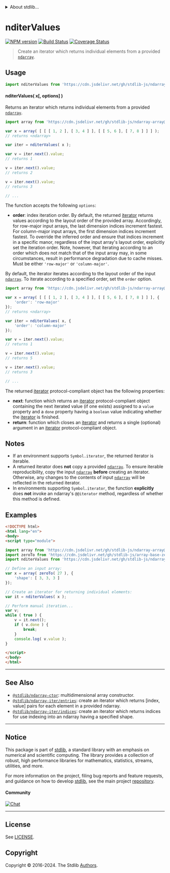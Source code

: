 <!--

@license Apache-2.0

Copyright (c) 2023 The Stdlib Authors.

Licensed under the Apache License, Version 2.0 (the "License");
you may not use this file except in compliance with the License.
You may obtain a copy of the License at

   http://www.apache.org/licenses/LICENSE-2.0

Unless required by applicable law or agreed to in writing, software
distributed under the License is distributed on an "AS IS" BASIS,
WITHOUT WARRANTIES OR CONDITIONS OF ANY KIND, either express or implied.
See the License for the specific language governing permissions and
limitations under the License.

-->


<details>
  <summary>
    About stdlib...
  </summary>
  <p>We believe in a future in which the web is a preferred environment for numerical computation. To help realize this future, we've built stdlib. stdlib is a standard library, with an emphasis on numerical and scientific computation, written in JavaScript (and C) for execution in browsers and in Node.js.</p>
  <p>The library is fully decomposable, being architected in such a way that you can swap out and mix and match APIs and functionality to cater to your exact preferences and use cases.</p>
  <p>When you use stdlib, you can be absolutely certain that you are using the most thorough, rigorous, well-written, studied, documented, tested, measured, and high-quality code out there.</p>
  <p>To join us in bringing numerical computing to the web, get started by checking us out on <a href="https://github.com/stdlib-js/stdlib">GitHub</a>, and please consider <a href="https://opencollective.com/stdlib">financially supporting stdlib</a>. We greatly appreciate your continued support!</p>
</details>

# nditerValues

[![NPM version][npm-image]][npm-url] [![Build Status][test-image]][test-url] [![Coverage Status][coverage-image]][coverage-url] <!-- [![dependencies][dependencies-image]][dependencies-url] -->

> Create an iterator which returns individual elements from a provided [`ndarray`][@stdlib/ndarray/ctor].

<!-- Section to include introductory text. Make sure to keep an empty line after the intro `section` element and another before the `/section` close. -->

<section class="intro">

</section>

<!-- /.intro -->

<!-- Package usage documentation. -->



<section class="usage">

## Usage

```javascript
import nditerValues from 'https://cdn.jsdelivr.net/gh/stdlib-js/ndarray-iter-values@esm/index.mjs';
```

#### nditerValues( x\[, options] )

Returns an iterator which returns individual elements from a provided [`ndarray`][@stdlib/ndarray/ctor].

```javascript
import array from 'https://cdn.jsdelivr.net/gh/stdlib-js/ndarray-array@esm/index.mjs';

var x = array( [ [ [ 1, 2 ], [ 3, 4 ] ], [ [ 5, 6 ], [ 7, 8 ] ] ] );
// returns <ndarray>

var iter = nditerValues( x );

var v = iter.next().value;
// returns 1

v = iter.next().value;
// returns 2

v = iter.next().value;
// returns 3

// ...
```

The function accepts the following `options`:

-   **order**: index iteration order. By default, the returned [iterator][mdn-iterator-protocol] returns values according to the layout order of the provided array. Accordingly, for row-major input arrays, the last dimension indices increment fastest. For column-major input arrays, the first dimension indices increment fastest. To override the inferred order and ensure that indices increment in a specific manor, regardless of the input array's layout order, explicitly set the iteration order. Note, however, that iterating according to an order which does not match that of the input array may, in some circumstances, result in performance degradation due to cache misses. Must be either `'row-major'` or `'column-major'`.

By default, the iterator iterates according to the layout order of the input [`ndarray`][@stdlib/ndarray/ctor]. To iterate according to a specified order, set the `order` option.

```javascript
import array from 'https://cdn.jsdelivr.net/gh/stdlib-js/ndarray-array@esm/index.mjs';

var x = array( [ [ [ 1, 2 ], [ 3, 4 ] ], [ [ 5, 6 ], [ 7, 8 ] ] ], {
    'order': 'row-major'
});
// returns <ndarray>

var iter = nditerValues( x, {
    'order': 'column-major'
});

var v = iter.next().value;
// returns 1

v = iter.next().value;
// returns 5

v = iter.next().value;
// returns 3

// ...
```

The returned [iterator][mdn-iterator-protocol] protocol-compliant object has the following properties:

-   **next**: function which returns an [iterator][mdn-iterator-protocol] protocol-compliant object containing the next iterated value (if one exists) assigned to a `value` property and a `done` property having a `boolean` value indicating whether the [iterator][mdn-iterator-protocol] is finished.
-   **return**: function which closes an [iterator][mdn-iterator-protocol] and returns a single (optional) argument in an [iterator][mdn-iterator-protocol] protocol-compliant object.

</section>

<!-- /.usage -->

<!-- Package usage notes. Make sure to keep an empty line after the `section` element and another before the `/section` close. -->

<section class="notes">

## Notes

-   If an environment supports `Symbol.iterator`, the returned iterator is iterable.
-   A returned iterator does **not** copy a provided [`ndarray`][@stdlib/ndarray/ctor]. To ensure iterable reproducibility, copy the input [`ndarray`][@stdlib/ndarray/ctor] **before** creating an iterator. Otherwise, any changes to the contents of input [`ndarray`][@stdlib/ndarray/ctor] will be reflected in the returned iterator.
-   In environments supporting `Symbol.iterator`, the function **explicitly** does **not** invoke an ndarray's `@@iterator` method, regardless of whether this method is defined.

</section>

<!-- /.notes -->

<!-- Package usage examples. -->

<section class="examples">

## Examples

<!-- eslint no-undef: "error" -->

```html
<!DOCTYPE html>
<html lang="en">
<body>
<script type="module">

import array from 'https://cdn.jsdelivr.net/gh/stdlib-js/ndarray-array@esm/index.mjs';
import zeroTo from 'https://cdn.jsdelivr.net/gh/stdlib-js/array-base-zero-to@esm/index.mjs';
import nditerValues from 'https://cdn.jsdelivr.net/gh/stdlib-js/ndarray-iter-values@esm/index.mjs';

// Define an input array:
var x = array( zeroTo( 27 ), {
    'shape': [ 3, 3, 3 ]
});

// Create an iterator for returning individual elements:
var it = nditerValues( x );

// Perform manual iteration...
var v;
while ( true ) {
    v = it.next();
    if ( v.done ) {
        break;
    }
    console.log( v.value );
}

</script>
</body>
</html>
```

</section>

<!-- /.examples -->

<!-- Section to include cited references. If references are included, add a horizontal rule *before* the section. Make sure to keep an empty line after the `section` element and another before the `/section` close. -->

<section class="references">

</section>

<!-- /.references -->

<!-- Section for related `stdlib` packages. Do not manually edit this section, as it is automatically populated. -->

<section class="related">

* * *

## See Also

-   <span class="package-name">[`@stdlib/ndarray-ctor`][@stdlib/ndarray/ctor]</span><span class="delimiter">: </span><span class="description">multidimensional array constructor.</span>
-   <span class="package-name">[`@stdlib/ndarray-iter/entries`][@stdlib/ndarray/iter/entries]</span><span class="delimiter">: </span><span class="description">create an iterator which returns \[index, value] pairs for each element in a provided ndarray.</span>
-   <span class="package-name">[`@stdlib/ndarray-iter/indices`][@stdlib/ndarray/iter/indices]</span><span class="delimiter">: </span><span class="description">create an iterator which returns indices for use indexing into an ndarray having a specified shape.</span>

</section>

<!-- /.related -->

<!-- Section for all links. Make sure to keep an empty line after the `section` element and another before the `/section` close. -->


<section class="main-repo" >

* * *

## Notice

This package is part of [stdlib][stdlib], a standard library with an emphasis on numerical and scientific computing. The library provides a collection of robust, high performance libraries for mathematics, statistics, streams, utilities, and more.

For more information on the project, filing bug reports and feature requests, and guidance on how to develop [stdlib][stdlib], see the main project [repository][stdlib].

#### Community

[![Chat][chat-image]][chat-url]

---

## License

See [LICENSE][stdlib-license].


## Copyright

Copyright &copy; 2016-2024. The Stdlib [Authors][stdlib-authors].

</section>

<!-- /.stdlib -->

<!-- Section for all links. Make sure to keep an empty line after the `section` element and another before the `/section` close. -->

<section class="links">

[npm-image]: http://img.shields.io/npm/v/@stdlib/ndarray-iter-values.svg
[npm-url]: https://npmjs.org/package/@stdlib/ndarray-iter-values

[test-image]: https://github.com/stdlib-js/ndarray-iter-values/actions/workflows/test.yml/badge.svg?branch=v0.2.2
[test-url]: https://github.com/stdlib-js/ndarray-iter-values/actions/workflows/test.yml?query=branch:v0.2.2

[coverage-image]: https://img.shields.io/codecov/c/github/stdlib-js/ndarray-iter-values/main.svg
[coverage-url]: https://codecov.io/github/stdlib-js/ndarray-iter-values?branch=main

<!--

[dependencies-image]: https://img.shields.io/david/stdlib-js/ndarray-iter-values.svg
[dependencies-url]: https://david-dm.org/stdlib-js/ndarray-iter-values/main

-->

[chat-image]: https://img.shields.io/gitter/room/stdlib-js/stdlib.svg
[chat-url]: https://app.gitter.im/#/room/#stdlib-js_stdlib:gitter.im

[stdlib]: https://github.com/stdlib-js/stdlib

[stdlib-authors]: https://github.com/stdlib-js/stdlib/graphs/contributors

[umd]: https://github.com/umdjs/umd
[es-module]: https://developer.mozilla.org/en-US/docs/Web/JavaScript/Guide/Modules

[deno-url]: https://github.com/stdlib-js/ndarray-iter-values/tree/deno
[deno-readme]: https://github.com/stdlib-js/ndarray-iter-values/blob/deno/README.md
[umd-url]: https://github.com/stdlib-js/ndarray-iter-values/tree/umd
[umd-readme]: https://github.com/stdlib-js/ndarray-iter-values/blob/umd/README.md
[esm-url]: https://github.com/stdlib-js/ndarray-iter-values/tree/esm
[esm-readme]: https://github.com/stdlib-js/ndarray-iter-values/blob/esm/README.md
[branches-url]: https://github.com/stdlib-js/ndarray-iter-values/blob/main/branches.md

[stdlib-license]: https://raw.githubusercontent.com/stdlib-js/ndarray-iter-values/main/LICENSE

[mdn-iterator-protocol]: https://developer.mozilla.org/en-US/docs/Web/JavaScript/Reference/Iteration_protocols#The_iterator_protocol

[@stdlib/ndarray/ctor]: https://github.com/stdlib-js/ndarray-ctor/tree/esm

<!-- <related-links> -->

[@stdlib/ndarray/iter/entries]: https://github.com/stdlib-js/ndarray-iter-entries/tree/esm

[@stdlib/ndarray/iter/indices]: https://github.com/stdlib-js/ndarray-iter-indices/tree/esm

<!-- </related-links> -->

</section>

<!-- /.links -->
